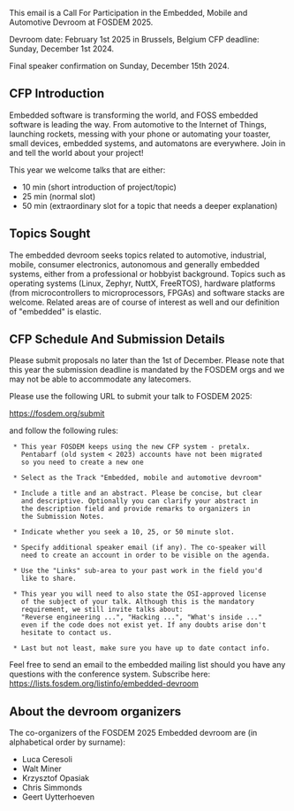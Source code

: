 This email is a Call For Participation in the Embedded, Mobile and
Automotive Devroom at FOSDEM 2025.


Devroom date: February 1st 2025 in Brussels, Belgium
CFP deadline: Sunday, December 1st 2024.

Final speaker confirmation on Sunday, December 15th 2024.


CFP Introduction
---------------------------

Embedded software is transforming the world, and FOSS embedded software
is leading the way. From automotive to the Internet of Things,
launching rockets, messing with your phone or automating your toaster,
small devices, embedded systems, and automatons are everywhere.
Join in and tell the world about your project!

This year we welcome talks that are either:
* 10 min (short introduction of project/topic)
* 25 min (normal slot)
* 50 min (extraordinary slot for a topic that needs a deeper explanation)

Topics Sought
------------------------

The embedded devroom seeks topics related to automotive, industrial,
mobile, consumer electronics, autonomous and generally embedded
systems, either from a professional or hobbyist background. Topics
such as operating systems (Linux, Zephyr, NuttX, FreeRTOS), hardware
platforms (from microcontrollers to microprocessors, FPGAs) and
software stacks are welcome. Related areas are of course of interest
as well and our definition of "embedded" is elastic.

CFP Schedule And Submission Details
-----------------------------------------------------------

Please submit proposals no later than the 1st of December. Please note
that this year the submission deadline is mandated by the FOSDEM orgs
and we may not be able to accommodate any latecomers.

Please use the following URL to submit your talk to FOSDEM 2025:

https://fosdem.org/submit

and follow the following rules:

     * This year FOSDEM keeps using the new CFP system - pretalx.
       Pentabarf (old system < 2023) accounts have not been migrated
       so you need to create a new one

     * Select as the Track "Embedded, mobile and automotive devroom"

     * Include a title and an abstract. Please be concise, but clear
       and descriptive. Optionally you can clarify your abstract in
       the description field and provide remarks to organizers in
       the Submission Notes.

     * Indicate whether you seek a 10, 25, or 50 minute slot.

     * Specify additional speaker email (if any). The co-speaker will
       need to create an account in order to be visible on the agenda.

     * Use the "Links" sub-area to your past work in the field you'd
       like to share.

     * This year you will need to also state the OSI-approved license
       of the subject of your talk. Although this is the mandatory
       requirement, we still invite talks about:
       "Reverse engineering ...", "Hacking ...", "What's inside ..."
       even if the code does not exist yet. If any doubts arise don't
       hesitate to contact us.

     * Last but not least, make sure you have up to date contact info.

Feel free to send an email to the embedded mailing list should you have
any questions with the conference system.
Subscribe here: https://lists.fosdem.org/listinfo/embedded-devroom


About the devroom organizers
--------------------------------------------------

The co-organizers of the FOSDEM 2025 Embedded devroom are
(in alphabetical order by surname):

* Luca Ceresoli
* Walt Miner
* Krzysztof Opasiak
* Chris Simmonds
* Geert Uytterhoeven
